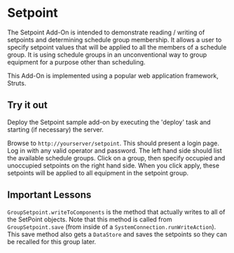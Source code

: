 Setpoint
========

The Setpoint Add-On is intended to demonstrate reading / writing of setpoints and determining schedule group
membership. It allows a user to specify setpoint values that will be applied to all the members of a schedule
group. It is using schedule groups in an unconventional way to group equipment for a purpose other than scheduling.

This Add-On is implemented using a popular web application framework, Struts.

Try it out
----------

Deploy the Setpoint sample add-on by executing the 'deploy' task and starting (if necessary) the server.

Browse to `http://yourserver/setpoint`. This should present a login page. Log in with any valid operator and
password. The left hand side should list the available schedule groups. Click on a group, then specify occupied and
unoccupied setpoints on the right hand side. When you click apply, these setpoints will be applied to all equipment
in the setpoint group.

Important Lessons
-----------------

`GroupSetpoint.writeToComponents` is the method that actually writes to all of the SetPoint objects. Note that this
method is called from `GroupSetpoint.save` (from inside of a `SystemConnection.runWriteAction`). This save method
also gets a `DataStore` and saves the setpoints so they can be recalled for this group later.